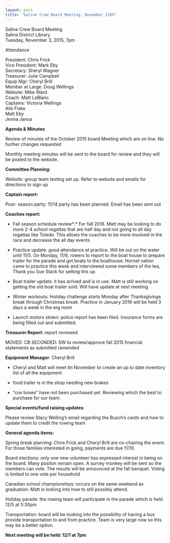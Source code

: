 ```yaml
---
layout: post  
title: "Saline Crew Board Meeting, November 2105"
---
```


Saline Crew Board Meeting  
Saline District Library  
Tuesday, November 3, 2015, 7pm

Attendance

President: Chris Frick  
Vice President: Mark Eby  
Secretary: Sheryl Wagner  
Treasurer: Julie Campbell  
Equip Mgr: Cheryl Brill  
Member at Large: Doug Wellings  
Website: Mike Ward  
Coach: Matt LeBlanc  
Captains: Victoria Wellings  
Alle Fiske  
Matt Eby  
Jenna Jansa

**Agenda & Minutes**

Review of minutes of the October 2015 board Meeting which are on line.
No further changes requested

Monthly meeting minutes will be sent to the board for review and they
will be posted to the website.

**Committee Planning**:

*Website:* group team texting set up. Refer to website and emails for
directions to sign up

**Captain report:**

Post- season party: 11/14 party has been planned. Email has been sent
out

**Coaches report:**

-   Fall season schedule review*:* For fall 2016. Matt may be looking to
    do more 2-4 school regattas that are half day and not going to all
    day regattas like Toledo. This allows the coaches to be more
    involved in the race and decrease the all day events

-   Practice update: good attendance at practice. Will be out on the
    water until 11/5. On Monday, 11/9, rowers to report to the boat
    house to prepare trailer for the parade and get boats to
    the boathouse. Hornet nation came to practice this week and
    interviewed some members of the tea, Thank you Sue Stack for setting
    this up

-   Boat trailer update: it has arrived and is in use. Matt is still
    working on getting the old boat trailer sold. Will have update at
    next meeting

-   Winter workouts: Holiday challenge starts Monday after Thanksgivings
    break through Christmas break. Practice in January 2016 will be held
    3 days a week in the erg room

-   Launch motors stolen: police report has been filed. Insurance forms
    are being filled out and submitted.

**Treasurer Report**: report reviewed

MOVED: CB SECONDED: SW to review/approve fall 2015 financial statements
as submitted /amended

**Equipment Manager**: Cheryl Brill

-   Cheryl and Matt will meet tin November to create an up to date
    inventory list of all the equipment

-   food trailer is in the shop needing new brakes

-   “cox boxes” have not been purchased yet. Reviewing which the best to
    purchase for our team.

**Special events/fund raising updates**:

Please review Stacy Welling’s email regarding the Busch’s cards and how
to update them to credit the rowing team

**General agenda items:**

Spring break planning: Chris Frick and Cheryl Brill are co-chairing the
event. For those families interested in going, payments are due 11/10.

Board elections: only one new volunteer has expressed interest in being
on the board. Many positon remain open. A survey monkey will be sent so
the members can vote. The results will be announced at the fall banquet.
Voting is limited to one vote per household

Canadian school championships: occurs on the same weekend as graduation.
Matt is looking into how to still possibly attend.

Holiday parade: the rowing team will participate in the parade which is
held 12/5 at 5:30pm

Transportation: board will be looking into the possibility of having a
bus provide transportation to and from practice. Team is very large now
so this may be a better option.

**Next meeting will be held: 12/1 at 7pm**
